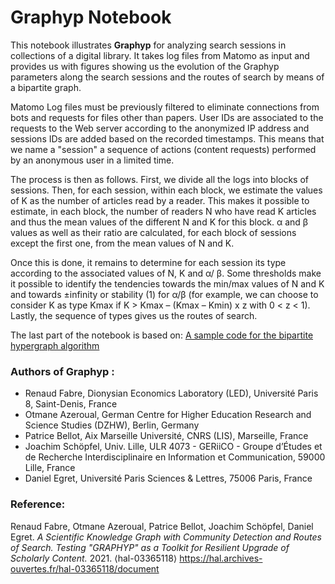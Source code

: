 # Graphyp Notebook

This notebook illustrates **Graphyp** for analyzing search sessions in collections of a digital library. It takes log files from Matomo as input and provides us with figures showing us the evolution of the Graphyp parameters along the search sessions and the routes of search by means of a bipartite graph. 

Matomo Log files must be previously filtered to eliminate connections from bots and requests for files other than papers. User IDs are associated to the requests to the Web server according to the anonymized IP address and sessions IDs are added based on the recorded timestamps. This means that we name a "session" a sequence of actions (content requests) performed by an anonymous user in a limited time. 

The process is then as follows. First, we divide all the logs into blocks of sessions. Then, for each session, within each block, we estimate the values of K as the number of articles read by a reader. This makes it possible to estimate, in each block, the number of readers N who have read K articles and thus the mean values of the different N and K for this block. α and β values as well as their ratio are calculated, for each block of sessions except the first one, from the mean values of N and K.

Once this is done, it remains to determine for each session its type according to the associated values of N, K and α/ β. Some thresholds make it possible to identify the tendencies towards the min/max values of N and K and towards ±infinity or stability (1) for α/β (for example, we can choose to consider K as type Kmax if K > Kmax – (Kmax – Kmin) x z with 0 < z < 1). Lastly, the sequence of types gives us the routes of search.

The last part of the notebook is based on: [A sample code for the bipartite hypergraph algorithm](https://github.com/OtmaneAzeroualDZHW/Creating_bipartite_graph)

### Authors of Graphyp : 
- Renaud Fabre, Dionysian Economics Laboratory (LED), Université Paris 8, Saint-Denis, France
- Otmane Azeroual, German Centre for Higher Education Research and Science Studies (DZHW), Berlin, Germany
- Patrice Bellot, Aix Marseille Université, CNRS (LIS), Marseille, France
- Joachim Schöpfel, Univ. Lille, ULR 4073 - GERiiCO - Groupe d’Études et de Recherche Interdisciplinaire en Information et Communication, 59000 Lille, France
- Daniel Egret, Université Paris Sciences & Lettres, 75006 Paris, France

### Reference:

Renaud Fabre, Otmane Azeroual, Patrice Bellot, Joachim Schöpfel, Daniel Egret. _A Scientific Knowledge Graph with Community Detection and Routes of Search. Testing "GRAPHYP" as a Toolkit for Resilient Upgrade of Scholarly Content._ 2021. ⟨hal-03365118⟩ https://hal.archives-ouvertes.fr/hal-03365118/document
